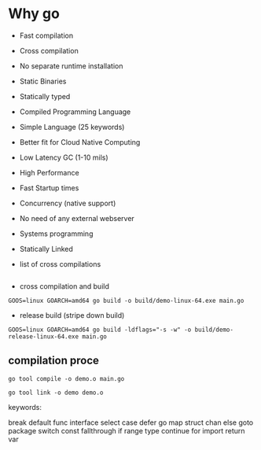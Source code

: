 # Why go

- Fast compilation
- Cross compilation
- No separate runtime installation
- Static Binaries
- Statically typed
- Compiled Programming Language
- Simple Language (25 keywords)
- Better fit for Cloud Native Computing 
- Low Latency GC (1-10 mils)
- High Performance
- Fast Startup times
- Concurrency (native support)
- No need of any external webserver
- Systems programming
- Statically Linked 

- list of cross compilations

```go tool dist list
```

- cross compilation and build

```
GOOS=linux GOARCH=amd64 go build -o build/demo-linux-64.exe main.go
```

- release build (stripe down build)

```
GOOS=linux GOARCH=amd64 go build -ldflags="-s -w" -o build/demo-release-linux-64.exe main.go
```

## compilation proce

```
go tool compile -o demo.o main.go
```

```
go tool link -o demo demo.o
```

keywords:

break    default      func       interface    select
case     defer        go         map          struct
chan     else         goto       package      switch
const    fallthrough  if         range        type
continue for          import     return       var

